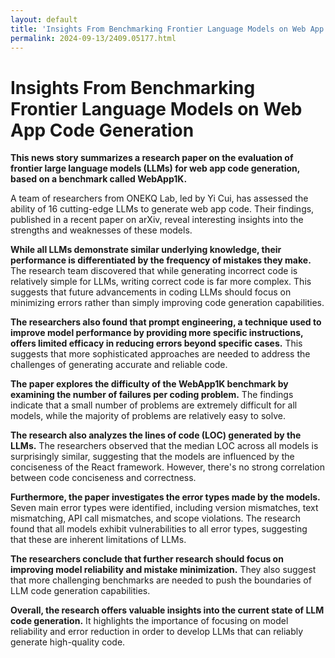 ```yaml
---
layout: default
title: 'Insights From Benchmarking Frontier Language Models on Web App Code Generation'
permalink: 2024-09-13/2409.05177.html
---
```

# Insights From Benchmarking Frontier Language Models on Web App Code Generation

**This news story summarizes a research paper on the evaluation of frontier large language models (LLMs) for web app code generation, based on a benchmark called WebApp1K.**

A team of researchers from ONEKQ Lab, led by Yi Cui, has assessed the ability of 16 cutting-edge LLMs to generate web app code. Their findings, published in a recent paper on arXiv, reveal interesting insights into the strengths and weaknesses of these models. 

**While all LLMs demonstrate similar underlying knowledge, their performance is differentiated by the frequency of mistakes they make.** The research team discovered that while generating incorrect code is relatively simple for LLMs, writing correct code is far more complex. This suggests that future advancements in coding LLMs should focus on minimizing errors rather than simply improving code generation capabilities.

**The researchers also found that prompt engineering, a technique used to improve model performance by providing more specific instructions, offers limited efficacy in reducing errors beyond specific cases.** This suggests that more sophisticated approaches are needed to address the challenges of generating accurate and reliable code.

**The paper explores the difficulty of the WebApp1K benchmark by examining the number of failures per coding problem.**  The findings indicate that a small number of problems are extremely difficult for all models, while the majority of problems are relatively easy to solve.

**The research also analyzes the lines of code (LOC) generated by the LLMs.** The researchers observed that the median LOC across all models is surprisingly similar, suggesting that the models are influenced by the conciseness of the React framework. However, there's no strong correlation between code conciseness and correctness.

**Furthermore, the paper investigates the error types made by the models.** Seven main error types were identified, including version mismatches, text mismatching, API call mismatches, and scope violations. The research found that all models exhibit vulnerabilities to all error types, suggesting that these are inherent limitations of LLMs.

**The researchers conclude that further research should focus on improving model reliability and mistake minimization.** They also suggest that more challenging benchmarks are needed to push the boundaries of LLM code generation capabilities.

**Overall, the research offers valuable insights into the current state of LLM code generation.** It highlights the importance of focusing on model reliability and error reduction in order to develop LLMs that can reliably generate high-quality code.
